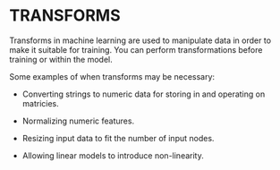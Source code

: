 # TRANSFORMS

Transforms in machine learning are used to manipulate data in order to make it suitable for training. You can perform transformations before training or within the model.

Some examples of when transforms may be necessary:

- Converting strings to numeric data for storing in and operating on matricies.

- Normalizing numeric features.

- Resizing input data to fit the number of input nodes.

- Allowing linear models to introduce non-linearity.